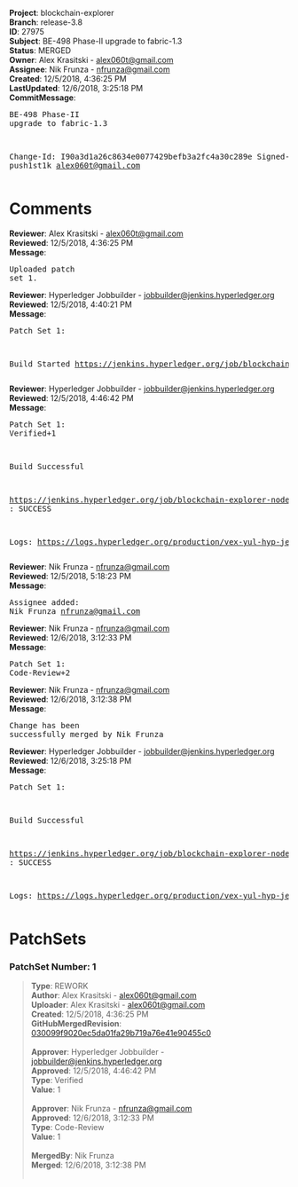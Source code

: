<strong>Project</strong>: blockchain-explorer<br><strong>Branch</strong>: release-3.8<br><strong>ID</strong>: 27975<br><strong>Subject</strong>: BE-498 Phase-II upgrade to fabric-1.3<br><strong>Status</strong>: MERGED<br><strong>Owner</strong>: Alex Krasitski - alex060t@gmail.com<br><strong>Assignee</strong>: Nik Frunza - nfrunza@gmail.com<br><strong>Created</strong>: 12/5/2018, 4:36:25 PM<br><strong>LastUpdated</strong>: 12/6/2018, 3:25:18 PM<br><strong>CommitMessage</strong>:<br><pre>BE-498 Phase-II upgrade to fabric-1.3

Change-Id: I90a3d1a26c8634e0077429befb3a2fc4a30c289e
Signed-off-by: push1st1k <alex060t@gmail.com>
</pre><h1>Comments</h1><strong>Reviewer</strong>: Alex Krasitski - alex060t@gmail.com<br><strong>Reviewed</strong>: 12/5/2018, 4:36:25 PM<br><strong>Message</strong>: <pre>Uploaded patch set 1.</pre><strong>Reviewer</strong>: Hyperledger Jobbuilder - jobbuilder@jenkins.hyperledger.org<br><strong>Reviewed</strong>: 12/5/2018, 4:40:21 PM<br><strong>Message</strong>: <pre>Patch Set 1:

Build Started https://jenkins.hyperledger.org/job/blockchain-explorer-node8-verify-x86_64/16/</pre><strong>Reviewer</strong>: Hyperledger Jobbuilder - jobbuilder@jenkins.hyperledger.org<br><strong>Reviewed</strong>: 12/5/2018, 4:46:42 PM<br><strong>Message</strong>: <pre>Patch Set 1: Verified+1

Build Successful 

https://jenkins.hyperledger.org/job/blockchain-explorer-node8-verify-x86_64/16/ : SUCCESS

Logs: https://logs.hyperledger.org/production/vex-yul-hyp-jenkins-3/blockchain-explorer-node8-verify-x86_64/16</pre><strong>Reviewer</strong>: Nik Frunza - nfrunza@gmail.com<br><strong>Reviewed</strong>: 12/5/2018, 5:18:23 PM<br><strong>Message</strong>: <pre>Assignee added: Nik Frunza <nfrunza@gmail.com></pre><strong>Reviewer</strong>: Nik Frunza - nfrunza@gmail.com<br><strong>Reviewed</strong>: 12/6/2018, 3:12:33 PM<br><strong>Message</strong>: <pre>Patch Set 1: Code-Review+2</pre><strong>Reviewer</strong>: Nik Frunza - nfrunza@gmail.com<br><strong>Reviewed</strong>: 12/6/2018, 3:12:38 PM<br><strong>Message</strong>: <pre>Change has been successfully merged by Nik Frunza</pre><strong>Reviewer</strong>: Hyperledger Jobbuilder - jobbuilder@jenkins.hyperledger.org<br><strong>Reviewed</strong>: 12/6/2018, 3:25:18 PM<br><strong>Message</strong>: <pre>Patch Set 1:

Build Successful 

https://jenkins.hyperledger.org/job/blockchain-explorer-node8-merge-x86_64/5/ : SUCCESS

Logs: https://logs.hyperledger.org/production/vex-yul-hyp-jenkins-3/blockchain-explorer-node8-merge-x86_64/5</pre><h1>PatchSets</h1><h3>PatchSet Number: 1</h3><blockquote><strong>Type</strong>: REWORK<br><strong>Author</strong>: Alex Krasitski - alex060t@gmail.com<br><strong>Uploader</strong>: Alex Krasitski - alex060t@gmail.com<br><strong>Created</strong>: 12/5/2018, 4:36:25 PM<br><strong>GitHubMergedRevision</strong>: [030099f9020ec5da01fa29b719a76e41e90455c0](https://github.com/hyperledger-gerrit-archive/blockchain-explorer/commit/030099f9020ec5da01fa29b719a76e41e90455c0)<br><br><strong>Approver</strong>: Hyperledger Jobbuilder - jobbuilder@jenkins.hyperledger.org<br><strong>Approved</strong>: 12/5/2018, 4:46:42 PM<br><strong>Type</strong>: Verified<br><strong>Value</strong>: 1<br><br><strong>Approver</strong>: Nik Frunza - nfrunza@gmail.com<br><strong>Approved</strong>: 12/6/2018, 3:12:33 PM<br><strong>Type</strong>: Code-Review<br><strong>Value</strong>: 1<br><br><strong>MergedBy</strong>: Nik Frunza<br><strong>Merged</strong>: 12/6/2018, 3:12:38 PM<br><br></blockquote>
